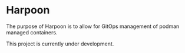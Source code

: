 # Harpoon
The purpose of Harpoon is to allow for GitOps management of podman managed containers.

This project is currently under development.
